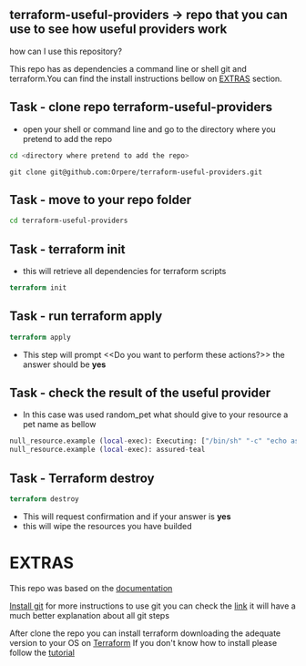 ## terraform-useful-providers -> repo that you can use to see how useful providers work

how can I use this repository?

This repo has as dependencies a command line or shell git and terraform.You can find the install instructions bellow on [EXTRAS](#extras) section.

## Task - clone repo terraform-useful-providers

- open your shell or command line and go to the directory where you pretend to add the repo

```bash
cd <directory where pretend to add the repo>
```

```git
git clone git@github.com:Orpere/terraform-useful-providers.git
```

## Task - move to your repo folder

```bash
cd terraform-useful-providers
```

## Task - terraform init

- this will retrieve all dependencies for terraform scripts

```terraform
terraform init
```

## Task - run terraform apply

```terraform
terraform apply
```

- This step will prompt <<Do you want to perform these actions?>>
  the answer should be **yes** 

 

## Task - check the result of the useful provider

- In this case was used random_pet what should give to your resource a pet name as bellow

```terraform 
null_resource.example (local-exec): Executing: ["/bin/sh" "-c" "echo assured-teal"]
null_resource.example (local-exec): assured-teal
```

## Task - Terraform destroy

```terraform
terraform destroy
```

- This will request confirmation and if your answer is **yes**
- this will wipe the resources you have builded
  
# EXTRAS

This repo was based on the [documentation](https://www.terraform.io/docs/providers/random/r/pet.html)

[Install git](https://gist.github.com/derhuerst/1b15ff4652a867391f03#file-intro-md)
for more instructions to use git you can check the [link](https://rogerdudler.github.io/git-guide/) it will have a much better explanation about all git steps

After clone the repo you can install terraform downloading the adequate version to your OS on [Terraform](https://www.terraform.io/downloads.html)
If you don't know how to install please follow the [tutorial](https://learn.hashicorp.com/terraform/getting-started/install.html)
